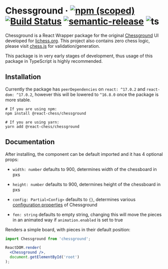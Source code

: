 # Chessground &middot; [![npm (scoped)](https://img.shields.io/npm/v/@react-chess/chessground)](https://www.npmjs.com/package/@react-chess/chessground) [![Build Status](https://travis-ci.com/react-chess/chessground.svg?branch=main)](https://travis-ci.com/react-chess/chessground) [![semantic-release](https://img.shields.io/badge/%20%20%F0%9F%93%A6%F0%9F%9A%80-semantic--release-e10079.svg)](https://github.com/semantic-release/semantic-release) ![ts](https://badgen.net/npm/types/tslib)


Chessground is a React Wrapper package for the original [Chessground](https://github.com/ornicar/chessground) UI developed for [lichess.org](https://lichess.org). This project also contains zero chess logic, please visit [chess.js](https://github.com/jhlywa/chess.js) for validation/generation.

This package is in very early stages of development, thus usage of this package in TypeScript is highly recommended. 

## Installation

Currently the package has `peerDependencies` on `react: ^17.0.2` and `react-dom: ^17.0.2`, however this will be lowered to `^16.8.0` once the package is more stable.

```shell
# If you are using npm:
npm install @react-chess/chessground

# If you are using yarn:
yarn add @react-chess/chessground
```

## Documentation

After installing, the component can be default imported and it has 4 optional props:

 - `width: number` defaults to 900, determines width of the chessboard in pxs
 
 - `height: number` defaults to 900, determines height of the chessboard in pxs
 
 - `config: Partial<Config>` defaults to `{}`, determines various [configuration properties](https://github.com/ornicar/chessground/blob/master/src/config.ts#L7-L90) of Chessground
 
 - `fen: string` defaults to empty string, changing this will move the pieces in an animated way if `animation.enabled` is set to true


Renders a simple board, with pieces in their default position:

```jsx
import Chessground from 'chessground';

ReactDOM.render(
  <Chessground />,
  document.getElementById('root')
);  
```
